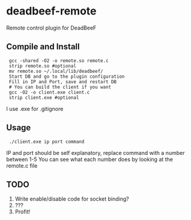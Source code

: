 deadbeef-remote
===============

Remote control plugin for DeadBeeF

## Compile and Install
     gcc -shared -O2 -o remote.so remote.c
     strip remote.so #optional
     mv remote.so ~/.local/lib/deadbeef/
     Start DB and go to the plugin configuration
     Fill in IP and Port, save and restart DB
     # You can build the client if you want
     gcc -O2 -o client.exe client.c
     strip client.exe #optional

I use .exe for .gitignore

## Usage
     ./client.exe ip port command

IP and port should be self explanatory, replace command with a number between 1-5
You can see what each number does by looking at the remote.c file

## TODO
1. Write enable/disable code for socket binding?
2. ???
3. Profit!
